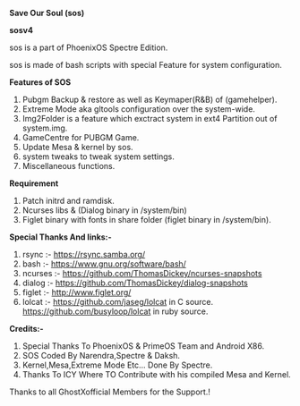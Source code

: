 **Save Our Soul (sos)** 

**sosv4**

sos is a part of PhoenixOS Spectre Edition.

sos is made of bash scripts with special Feature for system configuration.

**Features of SOS**

1) Pubgm Backup & restore as well as Keymaper(R&B) of (gamehelper). 
2) Extreme Mode aka gltools configuration over the system-wide.
3) Img2Folder is a feature which  exctract system in ext4 Partition out of system.img.
4) GameCentre for PUBGM Game.
5) Update Mesa & kernel by sos.
6) system tweaks to tweak system settings.
7) Miscellaneous functions.

**Requirement**

1) Patch initrd and ramdisk.
2) Ncurses libs & (Dialog binary in /system/bin)
3) Figlet binary with fonts in share folder (figlet binary in /system/bin).

**Special Thanks And links:-**
1) rsync :- https://rsync.samba.org/
2) bash :- https://www.gnu.org/software/bash/
3) ncurses :- https://github.com/ThomasDickey/ncurses-snapshots
4) dialog :- https://github.com/ThomasDickey/dialog-snapshots
5) figlet :- http://www.figlet.org/
6) lolcat :- https://github.com/jaseg/lolcat in C source.
https://github.com/busyloop/lolcat in ruby source.


**Credits:-**
1) Special Thanks To PhoenixOS & PrimeOS Team and Android X86.
2) SOS Coded By Narendra,Spectre & Daksh.
3) Kernel,Mesa,Extreme Mode Etc...  Done By Spectre. 
4) Thanks To ICY Where TO Contribute with his compiled Mesa and Kernel.

Thanks to all GhostXofficial Members for the Support.! 
 
